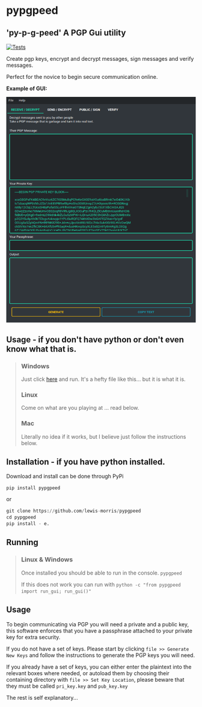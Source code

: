 # pypgpeed

## 'py-p-g-peed' A PGP Gui utility

[![Tests](https://github.com/lewis-morris/pypgpeed/actions/workflows/python-app.yml/badge.svg)](https://github.com/lewis-morris/pypgpeed/actions/workflows/python-app.yml)

Create pgp keys, encrypt and decrypt messages, sign messages and verify messages.

Perfect for the novice to begin secure communication online.


**Example of GUI:**

![example gui image](assets/example.png)

## Usage - if you don't have python or don't even know what that is.

> ### Windows
> Just click [here](https://drive.google.com/u/0/uc?id=1s_dl9kKAeAH3qqE243vIbR3dvXY8ORYw&export=download) and run. It's a hefty file like this... but it is what it is.
> 
> ### Linux
> Come on what are you playing at ... read below.
> 
> ### Mac
> Literally no idea if it works, but I believe just follow the instructions below. 

## Installation - if you have python installed.

Download and install can be done through PyPi

```
pip install pypgpeed
```

or

```python
git clone https://github.com/lewis-morris/pypgpeed
cd pypgpeed
pip install - e.
```

## Running

> ### Linux & Windows
> 
> Once installed you should be able to run in the console. `pypgpeed`
>
> If this does not work you can run with `python -c "from pypgpeed import run_gui; run_gui()"`

## Usage

To begin communicating via PGP you will need a private and a public key, this software enforces that you have a
passphrase attached to your private key for extra security.

If you do not have a set of keys. Please start by clicking  `file >> Generate New Keys` and follow the instructions to
generate the PGP keys you will need.

If you already have a set of keys, you can either enter the plaintext into the relevant boxes where needed, or autoload
them by choosing their containing directory with `file >> Set Key Location`, please beware that they must be
called `pri_key.key` and `pub_key.key`  

The rest is self explanatory...